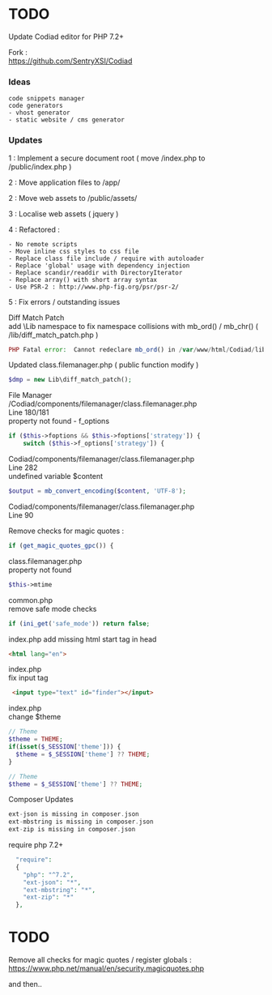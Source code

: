 # TODO    
  
Update Codiad editor for PHP 7.2+    

Fork :  
https://github.com/SentryXSI/Codiad  

### Ideas

    code snippets manager  
    code generators  
    - vhost generator  
    - static website / cms generator      


### Updates

1 : Implement a secure document root ( move /index.php to /public/index.php )   
   
2 : Move application files to /app/  

2 : Move web assets to /public/assets/    
  
3 : Localise web assets ( jquery ) 

4 : Refactored :  

    - No remote scripts    
    - Move inline css styles to css file  
    - Replace class file include / require with autoloader      
    - Replace 'global' usage with dependency injection   
    - Replace scandir/readdir with DirectoryIterator    
    - Replace array() with short array syntax   
    - Use PSR-2 : http://www.php-fig.org/psr/psr-2/    

5 : Fix errors / outstanding issues  
   
Diff Match Patch  
add \Lib namespace to fix namespace collisions with mb_ord() / mb_chr() ( /lib/diff_match_patch.php )    

```php
PHP Fatal error:  Cannot redeclare mb_ord() in /var/www/html/Codiad/lib/diff_match_patch.php on line 2079
```

Updated class.filemanager.php ( public function modify )  

```php
$dmp = new Lib\diff_match_patch();
```
  
File Manager  
/Codiad/components/filemanager/class.filemanager.php  
Line 180/181  
property not found - f_options  

```php
if ($this->foptions && $this->foptions['strategy']) {
    switch ($this->f_options['strategy']) {
```
  
Codiad/components/filemanager/class.filemanager.php  
Line 282  
undefined variable $content    


```php
$output = mb_convert_encoding($content, 'UTF-8');
```

Codiad/components/filemanager/class.filemanager.php  
Line 90  

Remove checks for magic quotes :  
  
```php
if (get_magic_quotes_gpc()) {
```

class.filemanager.php  
property not found  

```php
$this->mtime
```

common.php  
remove safe mode checks 

```php
if (ini_get('safe_mode')) return false;
```

index.php
add missing html start tag in head 

```html
<html lang="en">
```

index.php  
fix input tag  

```html
 <input type="text" id="finder"></input>
```

index.php  
change $theme  

```php
// Theme
$theme = THEME;
if(isset($_SESSION['theme'])) {
  $theme = $_SESSION['theme'] ?? THEME;
}
```

```php
// Theme
$theme = $_SESSION['theme'] ?? THEME;
```

Composer Updates  

```php
ext-json is missing in composer.json    
ext-mbstring is missing in composer.json  
ext-zip is missing in composer.json  
```
require php 7.2+  

```php
  "require":
  {
    "php": "^7.2",
    "ext-json": "*",
    "ext-mbstring": "*",
    "ext-zip": "*"
  },
```

# TODO  
  
Remove all checks for magic quotes / register globals :  
https://www.php.net/manual/en/security.magicquotes.php  

and then..  

